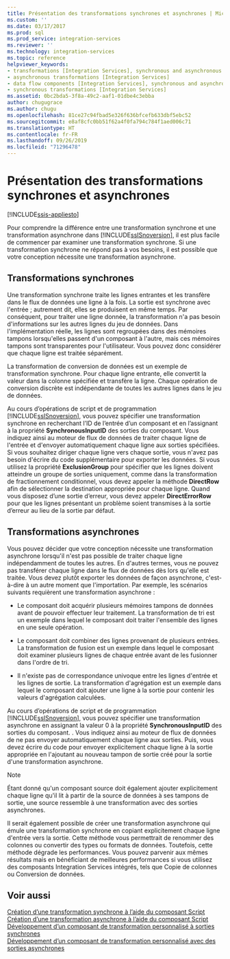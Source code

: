 ```yaml
---
title: Présentation des transformations synchrones et asynchrones | Microsoft Docs
ms.custom: ''
ms.date: 03/17/2017
ms.prod: sql
ms.prod_service: integration-services
ms.reviewer: ''
ms.technology: integration-services
ms.topic: reference
helpviewer_keywords:
- transformations [Integration Services], synchronous and asynchronous
- asynchronous transformations [Integration Services]
- data flow components [Integration Services], synchronous and asynchronous
- synchronous transformations [Integration Services]
ms.assetid: 0bc2bda5-3f8a-49c2-aaf1-01dbe4c3ebba
author: chugugrace
ms.author: chugu
ms.openlocfilehash: 81ce27c94fbad5e326f636bfcefb633dbf5ebc52
ms.sourcegitcommit: e8af8cfc0bb51f62a4f0fa794c784f1aed006c71
ms.translationtype: HT
ms.contentlocale: fr-FR
ms.lasthandoff: 09/26/2019
ms.locfileid: "71296478"
---
```

# <a name="understanding-synchronous-and-asynchronous-transformations"></a>Présentation des transformations synchrones et asynchrones

[!INCLUDE[ssis-appliesto](../includes/ssis-appliesto-ssvrpluslinux-asdb-asdw-xxx.md)]


  Pour comprendre la différence entre une transformation synchrone et une transformation asynchrone dans [!INCLUDE[ssISnoversion](../includes/ssisnoversion-md.md)], il est plus facile de commencer par examiner une transformation synchrone. Si une transformation synchrone ne répond pas à vos besoins, il est possible que votre conception nécessite une transformation asynchrone.  
  
## <a name="synchronous-transformations"></a>Transformations synchrones  
 Une transformation synchrone traite les lignes entrantes et les transfère dans le flux de données une ligne à la fois. La sortie est synchrone avec l'entrée ; autrement dit, elles se produisent en même temps. Par conséquent, pour traiter une ligne donnée, la transformation n'a pas besoin d'informations sur les autres lignes du jeu de données. Dans l'implémentation réelle, les lignes sont regroupées dans des mémoires tampons lorsqu'elles passent d'un composant à l'autre, mais ces mémoires tampons sont transparentes pour l'utilisateur. Vous pouvez donc considérer que chaque ligne est traitée séparément.  
  
 La transformation de conversion de données est un exemple de transformation synchrone. Pour chaque ligne entrante, elle convertit la valeur dans la colonne spécifiée et transfère la ligne. Chaque opération de conversion discrète est indépendante de toutes les autres lignes dans le jeu de données.  
  
 Au cours d’opérations de script et de programmation [!INCLUDE[ssISnoversion](../includes/ssisnoversion-md.md)], vous pouvez spécifier une transformation synchrone en recherchant l’ID de l’entrée d’un composant et en l’assignant à la propriété **SynchronousInputID** des sorties du composant. Vous indiquez ainsi au moteur de flux de données de traiter chaque ligne de l'entrée et d'envoyer automatiquement chaque ligne aux sorties spécifiées. Si vous souhaitez diriger chaque ligne vers chaque sortie, vous n'avez pas besoin d'écrire du code supplémentaire pour exporter les données. Si vous utilisez la propriété **ExclusionGroup** pour spécifier que les lignes doivent atteindre un groupe de sorties uniquement, comme dans la transformation de fractionnement conditionnel, vous devez appeler la méthode **DirectRow** afin de sélectionner la destination appropriée pour chaque ligne. Quand vous disposez d’une sortie d’erreur, vous devez appeler **DirectErrorRow** pour que les lignes présentant un problème soient transmises à la sortie d’erreur au lieu de la sortie par défaut.  
  
## <a name="asynchronous-transformations"></a>Transformations asynchrones  
 Vous pouvez décider que votre conception nécessite une transformation asynchrone lorsqu'il n'est pas possible de traiter chaque ligne indépendamment de toutes les autres. En d'autres termes, vous ne pouvez pas transférer chaque ligne dans le flux de données dès lors qu'elle est traitée. Vous devez plutôt exporter les données de façon asynchrone, c'est-à-dire à un autre moment que l'importation. Par exemple, les scénarios suivants requièrent une transformation asynchrone :  
  
-   Le composant doit acquérir plusieurs mémoires tampons de données avant de pouvoir effectuer leur traitement. La transformation de tri est un exemple dans lequel le composant doit traiter l'ensemble des lignes en une seule opération.  
  
-   Le composant doit combiner des lignes provenant de plusieurs entrées. La transformation de fusion est un exemple dans lequel le composant doit examiner plusieurs lignes de chaque entrée avant de les fusionner dans l'ordre de tri.  
  
-   Il n'existe pas de correspondance univoque entre les lignes d'entrée et les lignes de sortie. La transformation d'agrégation est un exemple dans lequel le composant doit ajouter une ligne à la sortie pour contenir les valeurs d'agrégation calculées.  
  
 Au cours d’opérations de script et de programmation [!INCLUDE[ssISnoversion](../includes/ssisnoversion-md.md)], vous pouvez spécifier une transformation asynchrone en assignant la valeur 0 à la propriété **SynchronousInputID** des sorties du composant. . Vous indiquez ainsi au moteur de flux de données de ne pas envoyer automatiquement chaque ligne aux sorties. Puis, vous devez écrire du code pour envoyer explicitement chaque ligne à la sortie appropriée en l'ajoutant au nouveau tampon de sortie créé pour la sortie d'une transformation asynchrone.  
  
> [!NOTE]  
>  Étant donné qu'un composant source doit également ajouter explicitement chaque ligne qu'il lit à partir de la source de données à ses tampons de sortie, une source ressemble à une transformation avec des sorties asynchrones.  
  
 Il serait également possible de créer une transformation asynchrone qui émule une transformation synchrone en copiant explicitement chaque ligne d'entrée vers la sortie. Cette méthode vous permettrait de renommer des colonnes ou convertir des types ou formats de données. Toutefois, cette méthode dégrade les performances. Vous pouvez parvenir aux mêmes résultats mais en bénéficiant de meilleures performances si vous utilisez des composants Integration Services intégrés, tels que Copie de colonnes ou Conversion de données.  
  
## <a name="see-also"></a>Voir aussi  
 [Création d’une transformation synchrone à l’aide du composant Script](../integration-services/extending-packages-scripting-data-flow-script-component-types/creating-a-synchronous-transformation-with-the-script-component.md)   
 [Création d’une transformation asynchrone à l’aide du composant Script](../integration-services/extending-packages-scripting-data-flow-script-component-types/creating-an-asynchronous-transformation-with-the-script-component.md)   
 [Développement d’un composant de transformation personnalisé à sorties synchrones](../integration-services/extending-packages-custom-objects-data-flow-types/developing-a-custom-transformation-component-with-synchronous-outputs.md)   
 [Développement d’un composant de transformation personnalisé avec des sorties asynchrones](../integration-services/extending-packages-custom-objects-data-flow-types/developing-a-custom-transformation-component-with-asynchronous-outputs.md)  
  
  
